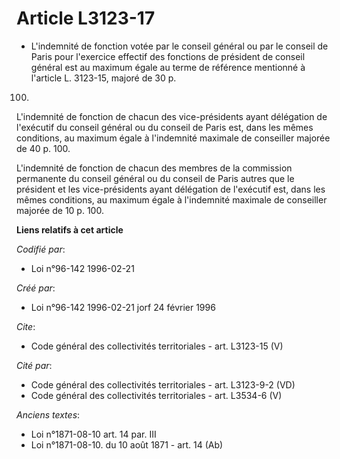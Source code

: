 # Article L3123-17

- L'indemnité de fonction votée par le conseil général ou par le conseil de Paris pour l'exercice effectif des fonctions de
président de conseil général est au maximum égale au terme de référence mentionné à l'article L. 3123-15, majoré de 30 p.
100.

L'indemnité de fonction de chacun des vice-présidents ayant délégation de l'exécutif du conseil général ou du conseil de
Paris est, dans les mêmes conditions, au maximum égale à l'indemnité maximale de conseiller majorée de 40 p. 100.

L'indemnité de fonction de chacun des membres de la commission permanente du conseil général ou du conseil de Paris autres
que le président et les vice-présidents ayant délégation de l'exécutif est, dans les mêmes conditions, au maximum égale à
l'indemnité maximale de conseiller majorée de 10 p. 100.

**Liens relatifs à cet article**

_Codifié par_:

  - Loi n°96-142 1996-02-21

_Créé par_:

  - Loi n°96-142 1996-02-21 jorf 24 février 1996

_Cite_:

  - Code général des collectivités territoriales - art. L3123-15 (V)

_Cité par_:

  - Code général des collectivités territoriales - art. L3123-9-2 (VD)
  - Code général des collectivités territoriales - art. L3534-6 (V)

_Anciens textes_:

  - Loi n°1871-08-10 art. 14 par. III
  - Loi n°1871-08-10. du 10 août 1871 - art. 14 (Ab)
